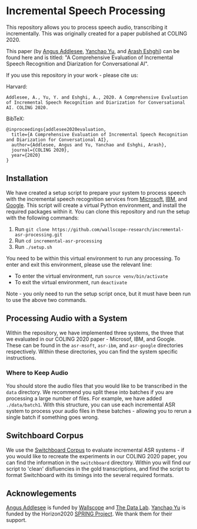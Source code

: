 # Incremental Speech Processing

This repository allows you to process speech audio, transcribing it incrementally. This was originally created for a paper published at COLING 2020.

This paper (by [Angus Addlesee](http://addlesee.co.uk/), [Yanchao Yu](https://www.researchgate.net/profile/Yanchao_Yu), and [Arash Eshghi](https://sites.google.com/site/araesh81/)) can be found here and is titled: "A Comprehensive Evaluation of Incremental Speech Recognition and Diarization for Conversational AI".

If you use this repository in your work - please cite us:

Harvard:
```
Addlesee, A., Yu, Y. and Eshghi, A., 2020. A Comprehensive Evaluation of Incremental Speech Recognition and Diarization for Conversational AI. COLING 2020.
```

BibTeX:
```
@inproceedings{addlesee2020evaluation,
  title={A Comprehensive Evaluation of Incremental Speech Recognition and Diarization for Conversational AI},
  author={Addlesee, Angus and Yu, Yanchao and Eshghi, Arash},
  journal={COLING 2020},
  year={2020}
}
```

## Installation

We have created a setup script to prepare your system to process speech with the incremental speech recognition services from [Microsoft](https://azure.microsoft.com/en-gb/services/cognitive-services/speech-to-text/), [IBM](https://www.ibm.com/uk-en/cloud/watson-speech-to-text), and [Google](https://cloud.google.com/speech-to-text). This script will create a virtual Python environment, and install the required packages within it. You can clone this repository and run the setup with the following commands:

1. Run `git clone https://github.com/wallscope-research/incremental-asr-processing.git`
2. Run `cd incremental-asr-processing`
3. Run `./setup.sh`

You need to be within this virtual environment to run any processing. To enter and exit this environment, please use the relevant line:

- To enter the virtual environment, run `source venv/bin/activate`
- To exit the virtual environment, run `deactivate`

Note - you only need to run the setup script once, but it must have been run to use the above two commands.

## Processing Audio with a System

Within the repository, we have implemented three systems, the three that we evaluated in our COLING 2020 paper - Microsof, IBM, and Google. These can be found in the `asr-msoft`, `asr-ibm`, and `asr-google` directories respectively. Within these directories, you can find the system specific instructions.

### Where to Keep Audio

You should store the audio files that you would like to be transcribed in the `data` directory. We recommend you split these into batches if you are processing a large number of files. For example, we have added `./data/batch1`. With this structure, you can use each incremental ASR system to process your audio files in these batches - allowing you to rerun a single batch if something goes wrong.

## Switchboard Corpus

We use the [Switchboard Corpus](https://catalog.ldc.upenn.edu/LDC97S62) to evaluate incremental ASR systems - if you would like to recreate the experiments in our COLING 2020 paper, you can find the information in the `switchboard` directory. Within you will find our script to 'clean' disfluencies in the gold transcriptions, and find the script to format Switchboard with its timings into the several required formats.

## Acknowlegements

[Angus Addlesee](http://addlesee.co.uk/) is funded by [Wallscope](https://wallscope.co.uk/) and [The Data Lab](https://www.thedatalab.com/). [Yanchao Yu](https://www.researchgate.net/profile/Yanchao_Yu) is funded by the Horizon2020 [SPRING Project](https://spring-h2020.eu/). We thank them for their support.